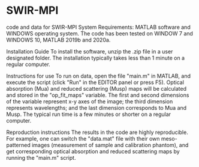 # SWIR-MPI
code and data for SWIR-MPI
System Requirements:
MATLAB software and WINDOWS operating system.
The code has been tested on WINDOW 7 and WINDOWS 10, MATLAB 2019b and 2020a. 

Installation Guide
To install the software, unzip the .zip file in a user designated folder. 
The installation typically takes less than 1 minute on a regular computer.

Instructions for use
To run on data, open the file "main.m" in MATLAB, and execute the script (click "Run" in the EDITOR panel or press F5). 
Optical absorption (Mua) and reduced scattering (Musp) maps will be calculated and stored in the "op_fit_maps" variable. The first and second dimensions of the variable represent x-y axes of the image; the third dimension represents wavelengths; and the last dimension corresponds to Mua and Musp. 
The typical run time is a few minutes or shorter on a regular computer. 

Reproduction instructions
The results in the code are highly reproducible. For example, one can switch the "data.mat" file with their own meso-patterned images (measurement of sample and calibration phantom), and get corresponding optical absorption and reduced scattering maps by running the "main.m" script. 




